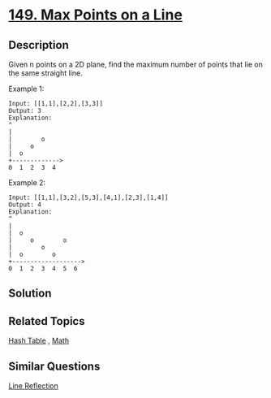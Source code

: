 # [149. Max Points on a Line](https://leetcode.com/problems/max-points-on-a-line)

## Description

Given n points on a 2D plane, find the maximum number of points that lie on the same straight line.

Example 1:

```
Input: [[1,1],[2,2],[3,3]]
Output: 3
Explanation:
^
|
|        o
|     o
|  o  
+------------->
0  1  2  3  4
```

Example 2:

```
Input: [[1,1],[3,2],[5,3],[4,1],[2,3],[1,4]]
Output: 4
Explanation:
^
|
|  o
|     o        o
|        o
|  o        o
+------------------->
0  1  2  3  4  5  6
```

## Solution



## Related Topics

[Hash Table](https://leetcode.com/tag/hash-table/) , [Math](https://leetcode.com/tag/math/) 

## Similar Questions

[Line Reflection](https://leetcode.com/problems/line-reflection/)
